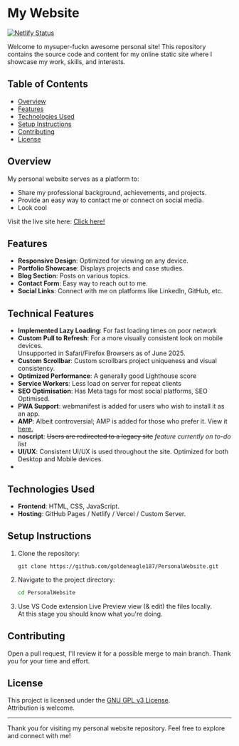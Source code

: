 # My Website

[![Netlify Status](https://api.netlify.com/api/v1/badges/34ecbd6b-bb46-4939-8d2c-8d40447bb3ff/deploy-status)](https://app.netlify.com/projects/hisamindraray/deploys)

Welcome to mysuper-fuckn awesome personal site! This repository contains the source code and content for my online static site where I showcase my work, skills, and interests.

## Table of Contents

- [Overview](#overview)
- [Features](#features)
- [Technologies Used](#technologies-used)
- [Setup Instructions](#setup-instructions)
- [Contributing](#contributing)
- [License](#license)

## Overview

My personal website serves as a platform to:

- Share my professional background, achievements, and projects.
- Provide an easy way to contact me or connect on social media.
- Look cool 

Visit the live site here: [Click here!](https://hisamindraray.netlify.app/) 

## Features

- **Responsive Design**: Optimized for viewing on any device.
- **Portfolio Showcase**: Displays projects and case studies.
- **Blog Section**: Posts on various topics.
- **Contact Form**: Easy way to reach out to me.
- **Social Links**: Connect with me on platforms like LinkedIn, GitHub, etc.

## Technical  Features
- **Implemented Lazy Loading**: For fast loading times on poor network
- **Custom Pull to Refresh**: For a more visually consistent look on mobile devices.<br> Unsupported in Safari/Firefox Browsers as of June 2025.
- **Custom Scrollbar**: Custom scrollbars project uniqueness and visual consistency.
- **Optimized Performance**: A generally good Lighthouse score
- **Service Workers**: Less load on server for repeat clients
- **SEO Optimisation**: Has Meta tags for most social platforms, SEO Optimised. 
- **PWA Support**: webmanifest is added for users who wish to install it as an app.
- **AMP**: Albeit controversial; AMP is added for those who prefer it. View it [here.](https://hisamindraray.netlify.app/amp)
- **noscript**: ~~Users are redirected to a legacy site~~ *feature currently on to-do list*
- **UI/UX**: Consistent UI/UX is used throughout the site. Optimized for both Desktop and Mobile devices.
-  



## Technologies Used

- **Frontend**: HTML, CSS, JavaScript.
- **Hosting**: GitHub Pages / Netlify / Vercel / Custom Server.

## Setup Instructions

1. Clone the repository:

   ```git
   git clone https://github.com/goldeneagle187/PersonalWebsite.git
   ```

2. Navigate to the project directory:

   ```bash
   cd PersonalWebsite
   ```

3. Use VS Code extension Live Preview view (& edit) the files locally.<br>
At this stage you should know what you're doing.

## Contributing

Open a pull request, I'll review it for a possible merge to main branch. Thank you for your time and effort. 

## License

This project is licensed under the [GNU GPL v3 License](LICENSE).<br>
Attribution is welcome. 

---

Thank you for visiting my personal website repository. Feel free to explore and connect with me!
